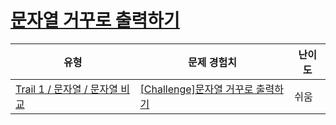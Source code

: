# [문자열 거꾸로 출력하기](https://www.codetree.ai/trails/complete/curated-cards/challenge-print-string-backward)

|유형|문제 경험치|난이도|
|---|---|---|
|[Trail 1 / 문자열 / 문자열 비교](https://www.codetree.ai/trail-info/novice-low/)|[[Challenge]문자열 거꾸로 출력하기](https://www.codetree.ai/trails/complete/curated-cards/challenge-print-string-backward/)|쉬움|

